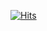 [![Hits](https://hits.seeyoufarm.com/api/count/incr/badge.svg?url=https%3A%2F%2Fgithub.com%2Fsupsupe&count_bg=%2379C83D&title_bg=%23000000&icon=python.svg&icon_color=%23FFFFFF&title=py&edge_flat=false)](https://hits.seeyoufarm.com)
